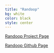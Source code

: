 ```yaml
---
title: "Randoop"
bg: white
color: black
style: center
---
```


<span class="fa-stack subtlecircle" style="font-size:100px; background:rgba(60,148,227,0.1)">
  <i class="fa fa-circle fa-stack-2x text-tan"></i>
  <i class="fa fa-bug fa-stack-1x text-blue"></i>
</span>


[Randoop Project Page](http://randoop.github.io/randoop/)

[Randoop Github Page](https://github.com/randoop/randoop)
